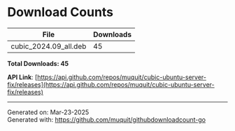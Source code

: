 # Download Counts
| File | Downloads |
| ---- | --------- |
| cubic_2024.09_all.deb | 45 |

**Total Downloads: 45**

**API Link**: [https://api.github.com/repos/muquit/cubic-ubuntu-server-fix/releases](https://api.github.com/repos/muquit/cubic-ubuntu-server-fix/releases)

---

Generated on: Mar-23-2025  
Generated with: https://github.com/muquit/githubdownloadcount-go

